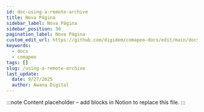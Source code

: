```yaml
---
id: doc-using-a-remote-archive
title: Nova Página
sidebar_label: Nova Página
sidebar_position: 30
pagination_label: Nova Página
custom_edit_url: https://github.com/digidem/comapeo-docs/edit/main/docs/understanding-how-exchange-works-c/using-a-remote-archive.md
keywords:
  - docs
  - comapeo
tags: []
slug: /using-a-remote-archive
last_update:
  date: 9/27/2025
  author: Awana Digital
---
```


<!-- Placeholder content generated automatically because the Notion page is missing a Website Block. -->

:::note
Content placeholder – add blocks in Notion to replace this file.
:::
